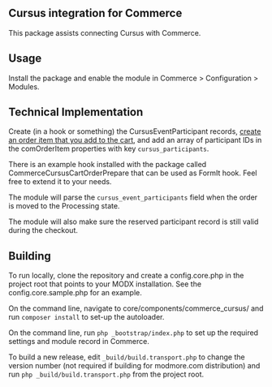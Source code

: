 Cursus integration for Commerce
-------------------------------

This package assists connecting Cursus with Commerce.

## Usage

Install the package and enable the module in Commerce > Configuration > Modules.

## Technical Implementation

Create (in a hook or something) the CursusEventParticipant records, [create an order item that you add to the cart](https://forum.modmore.com/t/extending-comorderitem-adding-custom-products-to-cart/1187/5?u=mhamstra), and add an array of participant IDs in the comOrderItem properties with key `cursus_participants`.

There is an example hook installed with the package called CommerceCursusCartOrderPrepare that can be used as FormIt hook. Feel free to extend it to your needs.

The module will parse the `cursus_event_participants` field when the order is moved to the Processing state.

The module will also make sure the reserved participant record is still valid during the checkout.

## Building

To run locally, clone the repository and create a config.core.php in the project root that points to your MODX installation. See the config.core.sample.php for an example.

On the command line, navigate to core/components/commerce_cursus/ and run `composer install` to set-up the autoloader.

On the command line, run `php _bootstrap/index.php` to set up the required settings and module record in Commerce.

To build a new release, edit `_build/build.transport.php` to change the version number (not required if building for modmore.com distribution) and run `php _build/build.transport.php` from the project root.



